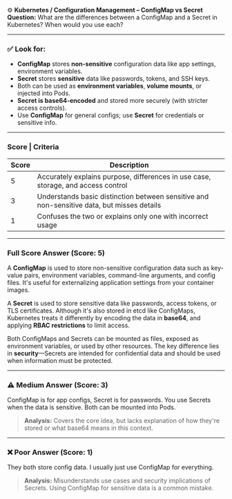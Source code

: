 ⚙️ **Kubernetes / Configuration Management – ConfigMap vs Secret**
**Question:**
What are the differences between a ConfigMap and a Secret in Kubernetes? When would you use each?

---

### ✅ Look for:

* **ConfigMap** stores **non-sensitive** configuration data like app settings, environment variables.
* **Secret** stores **sensitive** data like passwords, tokens, and SSH keys.
* Both can be used as **environment variables**, **volume mounts**, or injected into Pods.
* **Secret is base64-encoded** and stored more securely (with stricter access controls).
* Use **ConfigMap** for general configs; use **Secret** for credentials or sensitive info.

---

### Score | Criteria

| Score | Description                                                                                |
| ----- | ------------------------------------------------------------------------------------------ |
| 5     | Accurately explains purpose, differences in use case, storage, and access control          |
| 3     | Understands basic distinction between sensitive and non-sensitive data, but misses details |
| 1     | Confuses the two or explains only one with incorrect usage                                 |

---

### Full Score Answer (Score: 5)

A **ConfigMap** is used to store non-sensitive configuration data such as key-value pairs, environment variables, command-line arguments, and config files. It's useful for externalizing application settings from your container images.

A **Secret** is used to store sensitive data like passwords, access tokens, or TLS certificates. Although it's also stored in etcd like ConfigMaps, Kubernetes treats it differently by encoding the data in **base64**, and applying **RBAC restrictions** to limit access.

Both ConfigMaps and Secrets can be mounted as files, exposed as environment variables, or used by other resources. The key difference lies in **security**—Secrets are intended for confidential data and should be used when information must be protected.

---

### ⚠️ Medium Answer (Score: 3)

ConfigMap is for app configs, Secret is for passwords. You use Secrets when the data is sensitive. Both can be mounted into Pods.

> **Analysis:** Covers the core idea, but lacks explanation of how they're stored or what base64 means in this context.

---

### ❌ Poor Answer (Score: 1)

They both store config data. I usually just use ConfigMap for everything.

> **Analysis:** Misunderstands use cases and security implications of Secrets. Using ConfigMap for sensitive data is a common mistake.